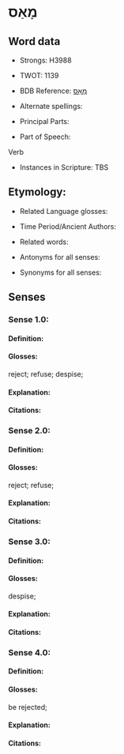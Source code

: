 # מָאַס

<!-- Status: S2="NeedsEdits" -->
<!-- Lexica used for edits:   -->

## Word data

* Strongs: H3988

* TWOT: 1139

* BDB Reference: [מָאַס](rc://en/bdb/dict/m.af.aa)

* Alternate spellings:

* Principal Parts:

* Part of Speech:

Verb

* Instances in Scripture: TBS

## Etymology:

* Related Language glosses:

* Time Period/Ancient Authors:

* Related words:

* Antonyms for all senses:

* Synonyms for all senses:

## Senses

### Sense 1.0:

#### Definition:

#### Glosses:

reject; refuse; despise; 

#### Explanation:

#### Citations:



### Sense 2.0:

#### Definition:

#### Glosses:

reject; refuse; 

#### Explanation:

#### Citations:



### Sense 3.0:

#### Definition:

#### Glosses:

despise; 

#### Explanation:

#### Citations:



### Sense 4.0:

#### Definition:

#### Glosses:

be rejected; 

#### Explanation:

#### Citations:



